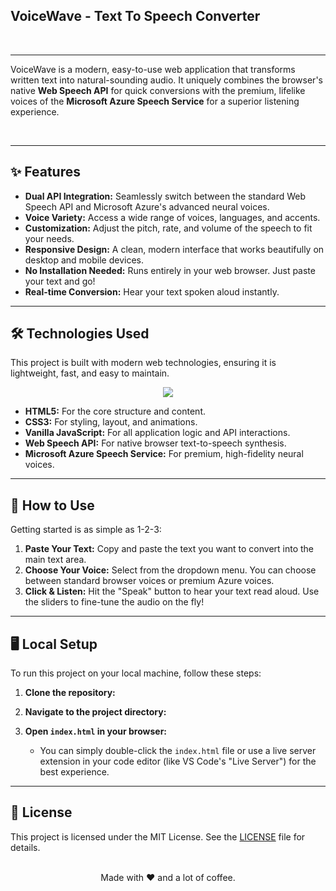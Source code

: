 ## VoiceWave - Text To Speech Converter

<br>

---

VoiceWave is a modern, easy-to-use web application that transforms written text into natural-sounding audio. It uniquely combines the browser's native **Web Speech API** for quick conversions with the premium, lifelike voices of the **Microsoft Azure Speech Service** for a superior listening experience.

<br>


---

## ✨ Features

* **Dual API Integration:** Seamlessly switch between the standard Web Speech API and Microsoft Azure's advanced neural voices.
* **Voice Variety:** Access a wide range of voices, languages, and accents.
* **Customization:** Adjust the pitch, rate, and volume of the speech to fit your needs.
* **Responsive Design:** A clean, modern interface that works beautifully on desktop and mobile devices.
* **No Installation Needed:** Runs entirely in your web browser. Just paste your text and go!
* **Real-time Conversion:** Hear your text spoken aloud instantly.

---

## 🛠️ Technologies Used

This project is built with modern web technologies, ensuring it is lightweight, fast, and easy to maintain.

<p align="center">
  <a href="https://skillicons.dev">
    <img src="https://skillicons.dev/icons?i=html,css,js,azure" />
  </a>
</p>

* **HTML5:** For the core structure and content.
* **CSS3:** For styling, layout, and animations.
* **Vanilla JavaScript:** For all application logic and API interactions.
* **Web Speech API:** For native browser text-to-speech synthesis.
* **Microsoft Azure Speech Service:** For premium, high-fidelity neural voices.

---

## 🚀 How to Use

Getting started is as simple as 1-2-3:

1.  **Paste Your Text:** Copy and paste the text you want to convert into the main text area.
2.  **Choose Your Voice:** Select from the dropdown menu. You can choose between standard browser voices or premium Azure voices.
3.  **Click & Listen:** Hit the "Speak" button to hear your text read aloud. Use the sliders to fine-tune the audio on the fly!

---

## 🖥️ Local Setup

To run this project on your local machine, follow these steps:

1.  **Clone the repository:**
    

2.  **Navigate to the project directory:**
    

3.  **Open `index.html` in your browser:**
    * You can simply double-click the `index.html` file or use a live server extension in your code editor (like VS Code's "Live Server") for the best experience.

---

## 📄 License

This project is licensed under the MIT License. See the [LICENSE](LICENSE) file for details.

<br>

<div align="center">
  Made with ❤️ and a lot of coffee.
</div>

